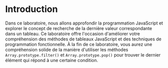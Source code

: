 # Introduction

Dans ce laboratoire, nous allons approfondir la programmation JavaScript et explorer le concept de recherche de la dernière valeur correspondante dans un tableau. Ce laboratoire offre l'occasion d'améliorer votre compréhension des méthodes de tableaux JavaScript et des techniques de programmation fonctionnelle. À la fin de ce laboratoire, vous aurez une compréhension solide de la manière d'utiliser les méthodes `Array.prototype.filter()` et `Array.prototype.pop()` pour trouver le dernier élément qui répond à une certaine condition.
